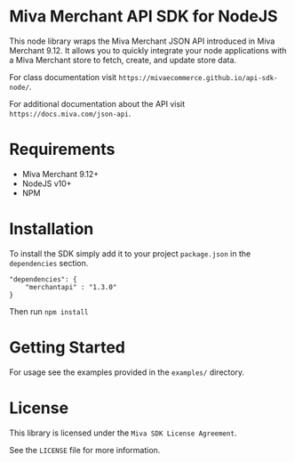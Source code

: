 # Miva Merchant API SDK for NodeJS

This node library wraps the Miva Merchant JSON API introduced in
Miva Merchant 9.12. It allows you to quickly integrate your node
applications with a Miva Merchant store to fetch, create, and update
store data.

For class documentation visit `https://mivaecommerce.github.io/api-sdk-node/`.

For additional documentation about the API visit `https://docs.miva.com/json-api`.

# Requirements

- Miva Merchant 9.12+
- NodeJS v10+
- NPM

# Installation

To install the SDK simply add it to your project `package.json` in the `dependencies` section.

    "dependencies": {
        "merchantapi" : "1.3.0"
    }

Then run `npm install`

# Getting Started

For usage see the examples provided in the `examples/` directory.

# License

This library is licensed under the `Miva SDK License Agreement`.

See the `LICENSE` file for more information.